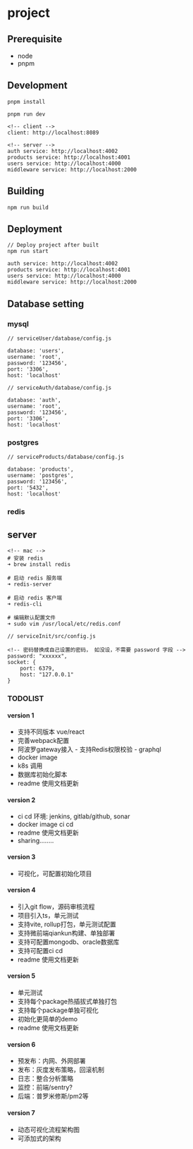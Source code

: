 # project

## Prerequisite

- node
- pnpm 

## Development
```
pnpm install

pnpm run dev

<!-- client -->
client: http://localhost:8089

<!-- server -->
auth service: http://localhost:4002
products service: http://localhost:4001
users service: http://localhost:4000
middleware service: http://localhost:2000

```

## Building
```
npm run build
```

## Deployment 
```
// Deploy project after built
npm run start

auth service: http://localhost:4002
products service: http://localhost:4001
users service: http://localhost:4000
middleware service: http://localhost:2000
```

## Database setting

### mysql
```
// serviceUser/database/config.js

database: 'users',
username: 'root',
password: '123456',
port: '3306',
host: 'localhost'
```

```
// serviceAuth/database/config.js

database: 'auth',
username: 'root',
password: '123456',
port: '3306',
host: 'localhost'
```

### postgres
```text
// serviceProducts/database/config.js

database: 'products',
username: 'postgres',
password: '123456',
port: '5432',
host: 'localhost'
```

### redis
## server
```
<!-- mac -->
# 安装 redis
➜ brew install redis

# 启动 redis 服务端
➜ redis-server

# 启动 redis 客户端
➜ redis-cli

# 编辑默认配置文件
➜ sudo vim /usr/local/etc/redis.conf
```

```
// serviceInit/src/config.js

<!-- 密码替换成自己设置的密码， 如没设，不需要 password 字段 -->
password: "xxxxxx",
socket: {
    port: 6379,
    host: "127.0.0.1"
}

```

### TODOLIST

#### version 1
- 支持不同版本 vue/react
- 完善webpack配置
- 阿波罗gateway接入 - 支持Redis权限校验 - graphql  
- docker image
- k8s 调用
- 数据库初始化脚本
- readme 使用文档更新

#### version 2
- ci cd 环境: jenkins, gitlab/github, sonar
- docker image ci cd
- readme 使用文档更新
- sharing........

#### version 3
- 可视化，可配置初始化项目

#### version 4
- 引入git flow，源码审核流程
- 项目引入ts，单元测试
- 支持vite, rollup打包，单元测试配置
- 支持微前端qiankun构建、单独部署
- 支持可配置mongodb、oracle数据库
- 支持可配置ci cd
- readme 使用文档更新

#### version 5
- 单元测试
- 支持每个package热插拔式单独打包
- 支持每个package单独可视化
- 初始化更简单的demo
- readme 使用文档更新

#### version 6
- 预发布：内网、外网部署
- 发布：灰度发布策略，回滚机制
- 日志：整合分析策略
- 监控：前端/sentry? 
- 后端：普罗米修斯/pm2等

#### version 7
- 动态可视化流程架构图
- 可添加式的架构


